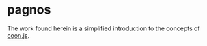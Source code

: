 # pagnos

The work found herein is a simplified introduction to the concepts of [coon.js](https://github.com/coon-js).


